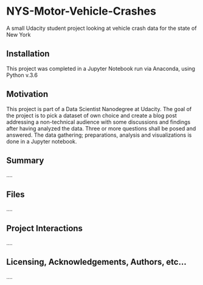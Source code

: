 # NYS-Motor-Vehicle-Crashes
A small Udacity student project looking at vehicle crash data for the state of New York

## Installation
This project was completed in a Jupyter Notebook run via Anaconda, using Python v.3.6

## Motivation
This project is part of a Data Scientist Nanodegree at Udacity. The goal of the project is to pick a dataset of own choice and create a blog post addressing a non-technical audience with some discussions and findings after having analyzed the data. Three or more questions shall be posed and answered. The data gathering; preparations, analysis and visualizations is done in a Jupyter notebook.

## Summary
....

## Files
....

## Project Interactions
....

## Licensing, Acknowledgements, Authors, etc...
....


